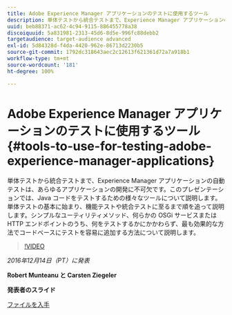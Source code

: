 ```yaml
---
title: Adobe Experience Manager アプリケーションのテストに使用するツール
description: 単体テストから統合テストまで、Experience Manager アプリケーションの自動テストは、あらゆるアプリケーションの開発に不可欠です。このプレゼンテーションでは、Java コードをテストするための様々なツールについて説明します。単体テストの基本に始まり、機能テストや統合テストに至るまで順を追って説明します。シンプルなユーティリティメソッド、何らかの OSGi サービスまたは HTTP エンドポイントのうち、何をテストするかにかかわらず、最も効果的な方法でコードベースにテストを容易に追加する方法について説明します。
uuid: beb88371-ac62-4c94-9115-886455778a38
discoiquuid: 5a831981-2313-45d6-8d5e-996fc88debb2
targetaudience: target-audience advanced
exl-id: 5d84328d-f4da-4420-962e-86713d2230b5
source-git-commit: 1792dc318643aec2c12613f621361d72a7a918b1
workflow-type: tm+mt
source-wordcount: '181'
ht-degree: 100%

---
```


# Adobe Experience Manager アプリケーションのテストに使用するツール{#tools-to-use-for-testing-adobe-experience-manager-applications}

単体テストから統合テストまで、Experience Manager アプリケーションの自動テストは、あらゆるアプリケーションの開発に不可欠です。このプレゼンテーションでは、Java コードをテストするための様々なツールについて説明します。単体テストの基本に始まり、機能テストや統合テストに至るまで順を追って説明します。シンプルなユーティリティメソッド、何らかの OSGi サービスまたは HTTP エンドポイントのうち、何をテストするかにかかわらず、最も効果的な方法でコードベースにテストを容易に追加する方法について説明します。

>[!VIDEO](https://video.tv.adobe.com/v/19302/?quality=9)

*2016年12月14日（PT）に発表*

**Robert Munteanu と Carsten Ziegeler**

**発表者のスライド**

[ファイルを入手](assets/aem-gems-tools-for-testing-12-14-16.pdf)
<!--
[Get back to the Overview](https://helpx.adobe.com/experience-manager/kt/eseminars/gems/aem-index.html)
-->

